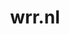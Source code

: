 ---
layout: post
title: "wrr.nl"
internal_url: "/dutchgov/wrr.nl.html"
subdomains_count: 9
all_subdomains_count: 17
urls_count: 9
ssl_rank: 0
http_rank: 71.111111111111
url_link: /data/wrr.nl/urls.txt
all_subdomains_link: /data/wrr.nl/all_subdomains.txt
subdomains_link: /data/wrr.nl/subdomains.txt
categories: dutchgov
---